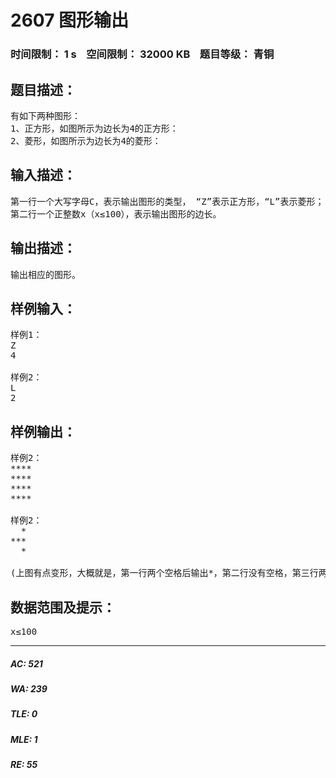 # 2607 图形输出   
### 时间限制： 1 s&nbsp;&nbsp;&nbsp;&nbsp;空间限制： 32000 KB&nbsp;&nbsp;&nbsp;&nbsp;题目等级： 青铜  
## 题目描述：  

<pre>
有如下两种图形：
1、正方形，如图所示为边长为4的正方形：
2、菱形，如图所示为边长为4的菱形：
</pre>
  
  
## 输入描述：  

<pre>
第一行一个大写字母C，表示输出图形的类型， “Z”表示正方形，“L”表示菱形；
第二行一个正整数x（x≤100），表示输出图形的边长。
</pre>
  
  
## 输出描述：  

<pre>
输出相应的图形。
</pre>
  
  
## 样例输入：  

<pre>
样例1：
Z
4
 
样例2：
L
2
</pre>
  
  
## 样例输出：  

<pre>
样例2：
****
****
****
****
 
样例2：
  *
***
  *
 
(上图有点变形，大概就是，第一行两个空格后输出*，第二行没有空格，第三行两个空格后输出*。图形右边没有多余空格)
</pre>
  
  
## 数据范围及提示：  

<pre>
x≤100
</pre>
  
  
***  

##### AC: 521  
##### WA: 239  
##### TLE: 0  
##### MLE: 1  
##### RE: 55  
